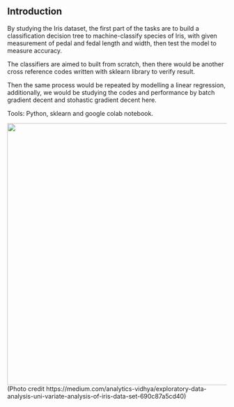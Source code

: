 Introduction
------------

By studying the Iris dataset, the first part of the tasks are to build a classification decision tree to machine-classify species of Iris, with given measurement of pedal and fedal length and width, then test the model to measure accuracy. 

The classifiers are aimed to built from scratch, then there would be another cross reference codes written with sklearn library to verify result.

Then the same process would be repeated by modelling a linear regression, additionally, we would be studying the codes and performance by batch gradient decent and stohastic gradient decent here.

Tools: Python, sklearn and google colab notebook.  

<img src="https://user-images.githubusercontent.com/21034990/168701545-b460cafa-0873-4d30-b1ad-0f591058955e.png" width=600>
(Photo credit https://medium.com/analytics-vidhya/exploratory-data-analysis-uni-variate-analysis-of-iris-data-set-690c87a5cd40)
